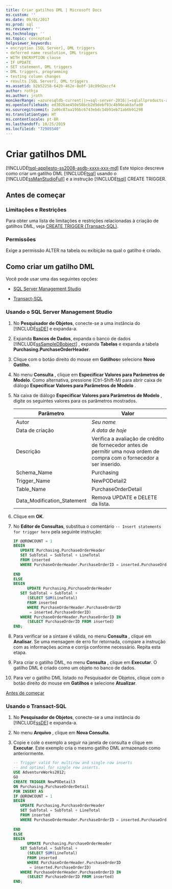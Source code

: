 ```yaml
---
title: Criar gatilhos DML | Microsoft Docs
ms.custom: ''
ms.date: 09/01/2017
ms.prod: sql
ms.reviewer: ''
ms.technology: ''
ms.topic: conceptual
helpviewer_keywords:
- encryption [SQL Server], DML triggers
- deferred name resolution, DML triggers
- WITH ENCRYPTION clause
- IF UPDATE
- SET statement, DML triggers
- DML triggers, programming
- testing column changes
- results [SQL Server], DML triggers
ms.assetid: b2b52258-642b-462e-8e0f-18c09d2eccf4
author: rothja
ms.author: jroth
monikerRange: =azuresqldb-current||>=sql-server-2016||=sqlallproducts-allversions||>=sql-server-linux-2017||=azuresqldb-mi-current
ms.openlocfilehash: ed3026ae450e50bcb2d9debf93c4b90eab3afad0
ms.sourcegitcommit: 2a06c87aa195bc6743ebdc14b91eb71ab6b91298
ms.translationtype: HT
ms.contentlocale: pt-BR
ms.lasthandoff: 10/25/2019
ms.locfileid: "72905540"
---
```

# <a name="create-dml-triggers"></a>Criar gatilhos DML
[!INCLUDE[tsql-appliesto-ss2008-asdb-xxxx-xxx-md](../../includes/tsql-appliesto-ss2008-asdb-xxxx-xxx-md.md)]
  Este tópico descreve como criar um gatilho DML [!INCLUDE[tsql](../../includes/tsql-md.md)] usando o [!INCLUDE[ssManStudioFull](../../includes/ssmanstudiofull-md.md)] e a instrução [!INCLUDE[tsql](../../includes/tsql-md.md)] CREATE TRIGGER.  
  
##  <a name="Top"></a> Antes de começar  
  
### <a name="limitations-and-restrictions"></a>Limitações e Restrições  
 Para obter uma lista de limitações e restrições relacionadas à criação de gatilhos DML, veja [CREATE TRIGGER &#40;Transact-SQL&#41;](../../t-sql/statements/create-trigger-transact-sql.md).  
  
###  <a name="Permissions"></a> Permissões  
 Exige a permissão ALTER na tabela ou exibição na qual o gatilho é criado.  
  
##  <a name="Procedures"></a> Como criar um gatilho DML  
 Você pode usar uma das seguintes opções:  
  
-   [SQL Server Management Studio](#SSMSProcedure)  
  
-   [Transact-SQL](#TsqlProcedure)  
  
###  <a name="SSMSProcedure"></a> Usando o SQL Server Management Studio  
  
1.  No **Pesquisador de Objetos**, conecte-se a uma instância do [!INCLUDE[ssDE](../../includes/ssde-md.md)] e expanda-a.  
  
2.  Expanda **Bancos de Dados**, expanda o banco de dados [!INCLUDE[ssSampleDBobject](../../includes/sssampledbobject-md.md)] , expanda **Tabelas** e expanda a tabela **Purchasing.PurchaseOrderHeader**.  
  
3.  Clique com o botão direito do mouse em **Gatilhos**e selecione **Novo Gatilho**.  
  
4.  No menu **Consulta** , clique em **Especificar Valores para Parâmetros de Modelo**. Como alternativa, pressione (Ctrl-Shift-M) para abrir caixa de diálogo **Especificar Valores para Parâmetros de Modelo** .  
  
5.  Na caixa de diálogo **Especificar Valores para Parâmetros de Modelo** , digite os seguintes valores para os parâmetros mostrados.  
  
    |Parâmetro|Valor|  
    |---------------|-----------|  
    |Autor|*Seu nome*|  
    |Data de criação|*A data de hoje*|  
    |Descrição|Verifica a avaliação de crédito de fornecedor antes de permitir uma nova ordem de compra com o fornecedor a ser inserido.|  
    |Schema_Name|Purchasing|  
    |Trigger_Name|NewPODetail2|  
    |Table_Name|PurchaseOrderDetail|  
    |Data_Modification_Statement|Remova UPDATE e DELETE da lista.|  
  
6.  Clique em **OK**.  
  
7.  No **Editor de Consultas**, substitua o comentário `-- Insert statements for trigger here` pela seguinte instrução:  
  
    ```sql  
    IF @@ROWCOUNT = 1  
    BEGIN  
       UPDATE Purchasing.PurchaseOrderHeader  
       SET SubTotal = SubTotal + LineTotal  
       FROM inserted  
       WHERE PurchaseOrderHeader.PurchaseOrderID = inserted.PurchaseOrderID  
  
    END  
    ELSE  
    BEGIN  
          UPDATE Purchasing.PurchaseOrderHeader  
       SET SubTotal = SubTotal +   
          (SELECT SUM(LineTotal)  
          FROM inserted  
          WHERE PurchaseOrderHeader.PurchaseOrderID  
           = inserted.PurchaseOrderID)  
       WHERE PurchaseOrderHeader.PurchaseOrderID IN  
          (SELECT PurchaseOrderID FROM inserted)  
    END;  
    ```  
  
8.  Para verificar se a sintaxe é válida, no menu **Consulta** , clique em **Analisar**. Se uma mensagem de erro for retornada, compare a instrução com as informações acima e corrija conforme necessário. Repita esta etapa.  
  
9. Para criar o gatilho DML, no menu **Consulta** , clique em **Executar**. O gatilho DML é criado como um objeto no banco de dados.  
  
10. Para ver o gatilho DML listado no Pesquisador de Objetos, clique com o botão direito do mouse em **Gatilhos** e selecione **Atualizar**.  

 [Antes de começar](#Top)  
  
###  <a name="TsqlProcedure"></a> Usando o Transact-SQL  
  
1.  No **Pesquisador de Objetos**, conecte-se a uma instância do [!INCLUDE[ssDE](../../includes/ssde-md.md)] e expanda-a.  
  
2.  No menu **Arquivo** , clique em **Nova Consulta**.  
  
3.  Copie e cole o exemplo a seguir na janela de consulta e clique em **Executar**. Este exemplo cria o mesmo gatilho DML armazenado como anteriormente.  
  
    ```sql  
    -- Trigger valid for multirow and single row inserts  
    -- and optimal for single row inserts.  
    USE AdventureWorks2012;  
    GO  
    CREATE TRIGGER NewPODetail3  
    ON Purchasing.PurchaseOrderDetail  
    FOR INSERT AS  
    IF @@ROWCOUNT = 1  
    BEGIN  
       UPDATE Purchasing.PurchaseOrderHeader  
       SET SubTotal = SubTotal + LineTotal  
       FROM inserted  
       WHERE PurchaseOrderHeader.PurchaseOrderID = inserted.PurchaseOrderID  
  
    END  
    ELSE  
    BEGIN  
          UPDATE Purchasing.PurchaseOrderHeader  
       SET SubTotal = SubTotal +   
          (SELECT SUM(LineTotal)  
          FROM inserted  
          WHERE PurchaseOrderHeader.PurchaseOrderID  
           = inserted.PurchaseOrderID)  
       WHERE PurchaseOrderHeader.PurchaseOrderID IN  
          (SELECT PurchaseOrderID FROM inserted)  
    END;  
    ```  
  
 
  
